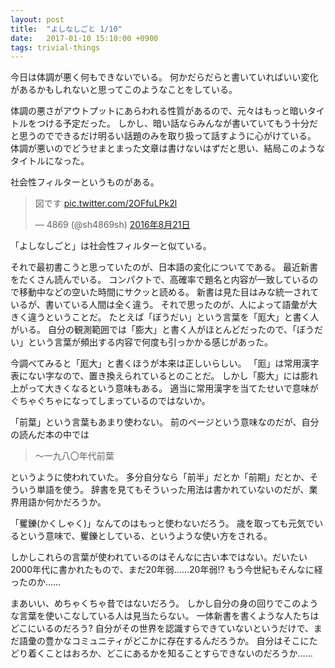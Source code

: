 ```yaml
---
layout: post
title:  "よしなしごと 1/10"
date:   2017-01-10 15:10:00 +0900
tags: trivial-things
---
```


今日は体調が悪く何もできないでいる。
何かだらだらと書いていればいい変化があるかもしれないと思ってこのようなことをしている。

体調の悪さがアウトプットにあらわれる性質があるので、元々はもっと暗いタイトルをつける予定だった。
しかし、暗い話ならみんなが書いていてもう十分だと思うのでできるだけ明るい話題のみを取り扱って話すように心がけている。
体調が悪いのでどうせまとまった文章は書けないはずだと思い、結局このようなタイトルになった。

社会性フィルターというものがある。

<blockquote class="twitter-tweet" data-lang="ja"><p lang="ja" dir="ltr">図です <a href="https://t.co/2OFfuLPk2l">pic.twitter.com/2OFfuLPk2l</a></p>&mdash; 4869 (@sh4869sh) <a href="https://twitter.com/sh4869sh/status/767244989503901696">2016年8月21日</a></blockquote> <script async src="//platform.twitter.com/widgets.js" charset="utf-8"></script>

「よしなしごと」は社会性フィルターと似ている。

それで最初書こうと思っていたのが、日本語の変化についてである。
最近新書をたくさん読んでいる。
コンパクトで、高確率で題名と内容が一致しているので移動中などの空いた時間にサクッと読める。
新書は見た目はみな統一されているが、書いている人間は全く違う。
それで思ったのが、人によって語彙が大きく違うということだ。
たとえば「ぼうだい」という言葉を「厖大」と書く人がいる。
自分の観測範囲では「膨大」と書く人がほとんどだったので、「ぼうだい」という言葉が頻出する内容で何度も引っかかる感じがあった。

今調べてみると「厖大」と書くほうが本来は正しいらしい。
「厖」は常用漢字表にない字なので、置き換えられているとのことだ。
しかし「膨大」には膨れ上がって大きくなるという意味もある。
適当に常用漢字を当てたせいで意味がぐちゃぐちゃになってしまっているのではないか。

「前葉」という言葉もあまり使わない。
前のページという意味なのだが、自分の読んだ本の中では

> 〜一九八〇年代前葉

というように使われていた。
多分自分なら「前半」だとか「前期」だとか、そういう単語を使う。
辞書を見てもそういった用法は書かれていないのだが、業界用語か何かだろうか。

「矍鑠(かくしゃく)」なんてのはもっと使わないだろう。
歳を取っても元気でいるという意味で、矍鑠としている、というような使い方をされる。

しかしこれらの言葉が使われているのはそんなに古い本ではない。だいたい2000年代に書かれたもので、まだ20年弱……20年弱!?
もう今世紀もそんなに経ったのか……

まあいい、めちゃくちゃ昔ではないだろう。
しかし自分の身の回りでこのような言葉を使いこなしている人は見当たらない。
一体新書を書くような人たちはどこにいるのだろう?
自分がその世界を認識すらできていないというだけで、まだ語彙の豊かなコミュニティがどこかに存在するんだろうか。
自分はそこにたどり着くことはおろか、どこにあるかを知ることすらできないのだろうか……